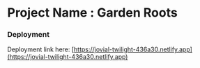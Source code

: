 # Project Name : Garden Roots


### Deployment

Deployment link here: [https://jovial-twilight-436a30.netlify.app](https://jovial-twilight-436a30.netlify.app)



